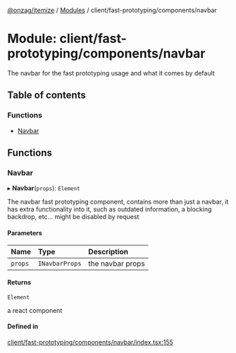 [@onzag/itemize](../README.md) / [Modules](../modules.md) / client/fast-prototyping/components/navbar

# Module: client/fast-prototyping/components/navbar

The navbar for the fast prototyping usage and what it comes by default

## Table of contents

### Functions

- [Navbar](client_fast_prototyping_components_navbar.md#navbar)

## Functions

### Navbar

▸ **Navbar**(`props`): `Element`

The navbar fast prototyping component, contains more than just a navbar, it has extra
functionality into it, such as outdated information, a blocking backdrop, etc...
might be disabled by request

#### Parameters

| Name | Type | Description |
| :------ | :------ | :------ |
| `props` | `INavbarProps` | the navbar props |

#### Returns

`Element`

a react component

#### Defined in

[client/fast-prototyping/components/navbar/index.tsx:155](https://github.com/onzag/itemize/blob/73e0c39e/client/fast-prototyping/components/navbar/index.tsx#L155)
